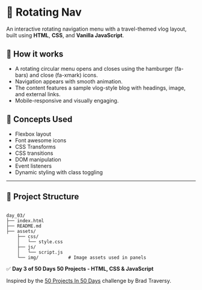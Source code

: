 # 🌟 Rotating Nav

An interactive rotating navigation menu with a travel-themed vlog layout, built using **HTML**, **CSS**, and **Vanilla JavaScript**.


## 🚀 How it works
- A rotating circular menu opens and closes using the hamburger (fa-bars) and close (fa-xmark) icons.
- Navigation appears with smooth animation.
- The content features a sample vlog-style blog with headings, image, and external links.
- Mobile-responsive and visually engaging.


## 🧠 Concepts Used
- Flexbox layout  
- Font awesome icons
- CSS Transforms
- CSS transitions  
- DOM manipulation  
- Event listeners  
- Dynamic styling with class toggling

---

## 📁 Project Structure

```

day_03/
├── index.html              
├── README.md               
├── assets/
    ├── css/
    │   └── style.css
    ├── js/
    │   └── script.js
    └── img/           # Image assets used in panels

```

✅ **Day 3 of 50 Days 50 Projects -  HTML, CSS & JavaScript**

Inspired by the [50 Projects In 50 Days](https://www.udemy.com/course/50-projects-50-days/) challenge by Brad Traversy.
